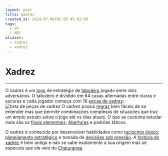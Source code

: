 ```yaml
---
layout: post
title: Xadrez
created_at: 2024-07-06T02:02:45-03:00
tags:
  - v0
  - MOC
aliases:
  - Xadrez
  - xadrez
---
```

# Xadrez
----

O xadrez é um [jogo](_insight/Jogo.md) de estratégia de [tabuleiro](_insight/Jogo%20de%20tabuleiro.md) jogado entre dois adversários. O tabuleiro é dividido em 64 casas alternadas entre claras e escuras e cada jogador começa com 16 [peças de xadrez](_insight/2024-07-06-Pecas_de_xadrez.md):
![lista de peças de xadrez](_insight/2024-07-06-Pecas_de_xadrez.md#^lista-de-pecas)
O xadrez possui [regras](_insight/2024-07-07-Regras_do_xadrez.md) bem fáceis de se entender mas que permite combinações complexas de situações que traz um amplo estudo sobre o jogo até os dias atuais. O que se costuma estudar mais são os [finais elementais](_insight/2024/07/2024-07-06-Finais_elementais.md), [Aberturas](_draft/2024-07-06-Aberturas_de_xadrez.md) e padrões táticos.

O xadrez é conhecido por desenvolver habilidades como [raciocínio lógico](_insight/2024-07-07-Raciocínio_logico.md), [planejamento estratégico](_insight/2024-07-07-Planejamento_estrategico.md) e tomada de [decisões sob pressão](_insight/2024-07-07-Decisoes_sob_pressao.md). A [história do xadrez](_insight/2024-07-07-Historia_do_xadrez.md) é bem antigo e não se sabe exatamente a sua origem mas se especula que ele veio do [Chaturanga](_insight/2024-07-07-Chaturanga.md).
